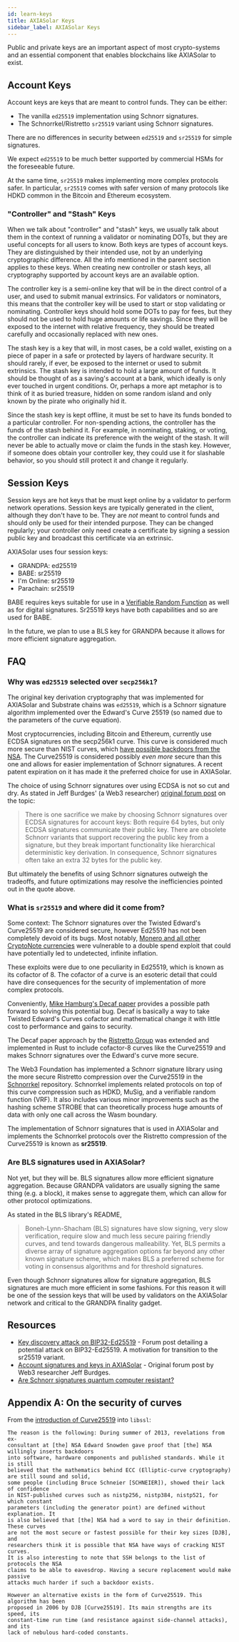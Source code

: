 ```yaml
---
id: learn-keys
title: AXIASolar Keys
sidebar_label: AXIASolar Keys
---
```


Public and private keys are an important aspect of most crypto-systems and an essential component that enables blockchains like AXIASolar to exist.

## Account Keys

Account keys are keys that are meant to control funds. They can be either:

- The vanilla `ed25519` implementation using Schnorr signatures.
- The Schnorrkel/Ristretto `sr25519` variant using Schnorr signatures.

There are no differences in security between `ed25519` and `sr25519` for simple signatures.

We expect `ed25519` to be much better supported by commercial HSMs for the foreseeable future.

At the same time, `sr25519` makes implementing more complex protocols safer. In particular, `sr25519` comes with safer version of many protocols like HDKD common in the Bitcoin and Ethereum ecosystem.

### "Controller" and "Stash" Keys

When we talk about "controller" and "stash" keys, we usually talk about them in the context of running a validator or nominating DOTs, but they are useful concepts for all users to know. Both keys are types of account keys. They are distinguished by their intended use, not by an underlying cryptographic difference. All the info mentioned in the parent section applies to these keys. When creating new controller or stash keys, all cryptography supported by account keys are an available option.

The controller key is a semi-online key that will be in the direct control of a user, and used to submit manual extrinsics. For validators or nominators, this means that the controller key will be used to start or stop validating or nominating. Controller keys should hold some DOTs to pay for fees, but they should not be used to hold huge amounts or life savings. Since they will be exposed to the internet with relative frequency, they should be treated carefully and occasionally replaced with new ones.

The stash key is a key that will, in most cases, be a cold wallet, existing on a piece of paper in a safe or protected by layers of hardware security. It should rarely, if ever, be exposed to the internet or used to submit extrinsics. The stash key is intended to hold a large amount of funds. It should be thought of as a saving's account at a bank, which ideally is only ever touched in urgent conditions. Or, perhaps a more apt metaphor is to think of it as buried treasure, hidden on some random island and only known by the pirate who originally hid it.

Since the stash key is kept offline, it must be set to have its funds bonded to a particular controller. For non-spending actions, the controller has the funds of the stash behind it. For example, in nominating, staking, or voting, the controller can indicate its preference with the weight of the stash. It will never be able to actually move or claim the funds in the stash key. However, if someone does obtain your controller key, they could use it for slashable behavior, so you should still protect it and change it regularly.

## Session Keys

Session keys are hot keys that be must kept online by a validator to perform network operations. Session keys are typically generated in the client, although they don't have to be. They are _not_ meant to control funds and should only be used for their intended purpose. They can be changed regularly; your controller only need create a certificate by signing a session public key and broadcast this certificate via an extrinsic.

AXIASolar uses four session keys:

- GRANDPA: ed25519
- BABE: sr25519
- I'm Online: sr25519
- Parachain: sr25519

BABE requires keys suitable for use in a [Verifiable Random Function](learn-randomness#vrfs) as well as for digital signatures. Sr25519 keys have both capabilities and so are used for BABE.

In the future, we plan to use a BLS key for GRANDPA because it allows for more efficient signature aggregation.

## FAQ

### Why was `ed25519` selected over `secp256k1`?

The original key derivation cryptography that was implemented for AXIASolar and Substrate chains was `ed25519`, which is a Schnorr signature algorithm implemented over the Edward's Curve 25519 (so named due to the parameters of the curve equation).

Most cryptocurrencies, including Bitcoin and Ethereum, currently use ECDSA signatures on the secp256k1 curve. This curve is considered much more secure than NIST curves, which [have possible backdoors from the NSA](#appendix-a-on-the-security-of-curves). The Curve25519 is considered possibly _even more_ secure than this one and allows for easier implementation of Schnorr signatures. A recent patent expiration on it has made it the preferred choice for use in AXIASolar.

The choice of using Schnorr signatures over using ECDSA is not so cut and dry. As stated in Jeff Burdges' (a Web3 researcher) [original forum post](https://forum.web3.foundation/t/account-signatures-and-keys-in-axiasolar/70/2) on the topic:

> There is one sacrifice we make by choosing Schnorr signatures over ECDSA signatures for account keys: Both require 64 bytes, but only ECDSA signatures communicate their public key. There are obsolete Schnorr variants that support recovering the public key from a signature, but they break important functionality like hierarchical deterministic key derivation. In consequence, Schnorr signatures often take an extra 32 bytes for the public key.

But ultimately the benefits of using Schnorr signatures outweigh the tradeoffs, and future optimizations may resolve the inefficiencies pointed out in the quote above.

### What is `sr25519` and where did it come from?

Some context: The Schnorr signatures over the Twisted Edward's Curve25519 are considered secure, however Ed25519 has not been completely devoid of its bugs. Most notably, [Monero and all other CryptoNote currencies](https://www.getmonero.org/2017/05/17/disclosure-of-a-major-bug-in-cryptonote-based-currencies.html) were vulnerable to a double spend exploit that could have potentially led to undetected, infinite inflation.

These exploits were due to one peculiarity in Ed25519, which is known as its cofactor of 8. The cofactor of a curve is an esoteric detail that could have dire consequences for the security of implementation of more complex protocols.

Conveniently, [Mike Hamburg's Decaf paper](https://www.shiftleft.org/papers/decaf/index.xhtml) provides a possible path forward to solving this potential bug. Decaf is basically a way to take Twisted Edward's Curves cofactor and mathematical change it with little cost to performance and gains to security.

The Decaf paper approach by the [Ristretto Group](https://ristretto.group/) was extended and implemented in Rust to include cofactor-8 curves like the Curve25519 and makes Schnorr signatures over the Edward's curve more secure.

The Web3 Foundation has implemented a Schnorr signature library using the more secure Ristretto compression over the Curve25519 in the [Schnorrkel](https://github.com/w3f/schnorrkel) repository. Schnorrkel implements related protocols on top of this curve compression such as HDKD, MuSig, and a verifiable random function (VRF). It also includes various minor improvements such as the hashing scheme STROBE that can theoretically process huge amounts of data with only one call across the Wasm boundary.

The implementation of Schnorr signatures that is used in AXIASolar and implements the Schnorrkel protocols over the Ristretto compression of the Curve25519 is known as **sr25519**.

### Are BLS signatures used in AXIASolar?

Not yet, but they will be. BLS signatures allow more efficient signature aggregation. Because GRANDPA validators are usually signing the same thing (e.g. a block), it makes sense to aggregate them, which can allow for other protocol optimizations.

As stated in the BLS library's README,

> Boneh-Lynn-Shacham (BLS) signatures have slow signing, very slow verification, require slow and much less secure pairing friendly curves, and tend towards dangerous malleability. Yet, BLS permits a diverse array of signature aggregation options far beyond any other known signature scheme, which makes BLS a preferred scheme for voting in consensus algorithms and for threshold signatures.

Even though Schnorr signatures allow for signature aggregation, BLS signatures are much more efficient in some fashions. For this reason it will be one of the session keys that will be used by validators on the AXIASolar network and critical to the GRANDPA finality gadget.

## Resources

- [Key discovery attack on BIP32-Ed25519](https://forum.web3.foundation/t/key-recovery-attack-on-bip32-ed25519/44) - Forum post detailing a potential attack on BIP32-Ed25519. A motivation for transition to the sr25519 variant.
- [Account signatures and keys in AXIASolar](https://forum.web3.foundation/t/account-signatures-and-keys-in-axiasolar/70) - Original forum post by Web3 researcher Jeff Burdges.
- [Are Schnorr signatures quantum computer resistant?](https://bitcoin.stackexchange.com/questions/57965/are-schnorr-signatures-quantum-computer-resistant/57977#57977)

## Appendix A: On the security of curves

From the [introduction of Curve25519](https://git.libssh.org/projects/libssh.git/tree/doc/curve25519-sha256@libssh.org.txt#n10) into `libssl`:

```text
The reason is the following: During summer of 2013, revelations from ex-
consultant at [the] NSA Edward Snowden gave proof that [the] NSA willingly inserts backdoors
into software, hardware components and published standards. While it is still
believed that the mathematics behind ECC (Elliptic-curve cryptography) are still sound and solid,
some people (including Bruce Schneier [SCHNEIER]), showed their lack of confidence
in NIST-published curves such as nistp256, nistp384, nistp521, for which constant
parameters (including the generator point) are defined without explanation. It
is also believed that [the] NSA had a word to say in their definition. These curves
are not the most secure or fastest possible for their key sizes [DJB], and
researchers think it is possible that NSA have ways of cracking NIST curves.
It is also interesting to note that SSH belongs to the list of protocols the NSA
claims to be able to eavesdrop. Having a secure replacement would make passive
attacks much harder if such a backdoor exists.

However an alternative exists in the form of Curve25519. This algorithm has been
proposed in 2006 by DJB [Curve25519]. Its main strengths are its speed, its
constant-time run time (and resistance against side-channel attacks), and its
lack of nebulous hard-coded constants.
```
